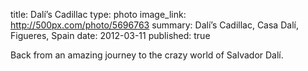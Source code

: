 title: Dalí’s Cadillac
type: photo
image_link: http://500px.com/photo/5696763
summary: Dalí’s Cadillac, Casa Dalí, Figueres, Spain
date: 2012-03-11
published: true

Back from an amazing journey to the crazy world of Salvador Dalí.
